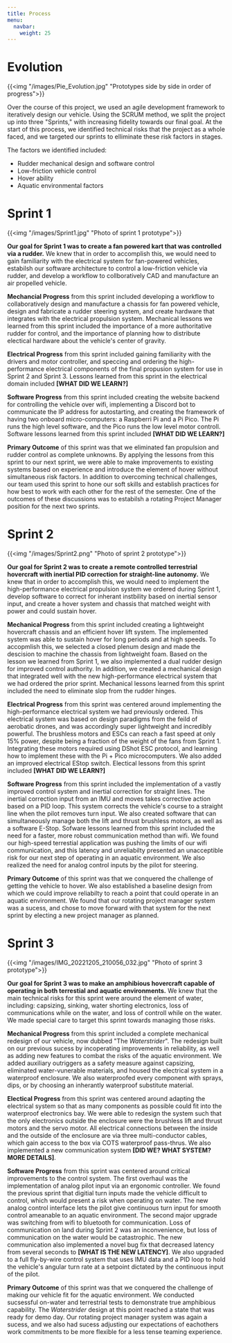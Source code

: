 ```yaml
---
title: Process
menu:
  navbar:
    weight: 25
---
```

# Evolution

{{<img "/images/Pie_Evolution.jpg" "Prototypes side by side in order of progress">}}

Over the course of this project, we used an agile development framework to iteratively design our vehicle. Using the SCRUM method, we split the project up into three "Sprints," with increasing fidelity towards our final goal. At the start of this process, we identified technical risks that the project as a whole faced, and we targeted our sprints to elliminate these risk factors in stages. 

The factors we identified included:
- Rudder mechanical design and software control
- Low-friction vehicle control
- Hover ability
- Aquatic environmental factors

# Sprint 1

{{<img "/images/Sprint1.jpg" "Photo of sprint 1 prototype">}}

**Our goal for Sprint 1 was to create a fan powered kart that was controlled via a rudder.** We knew that in order to accomplish this, we would need to gain familiarity with the electrical system for fan-powered vehicles, estabilsh our software architecture to control a low-friction vehicle via rudder, and develop a workflow to collboratively CAD and manufacture an air propelled vehicle. 

**Mechancial Progress** from this sprint included developing a workflow to collaboratively design and manufacture a chassis for fan powered vehicle, design and fabricate a rudder steering system, and create hardware that integrates with the electrical propulsion system. Mechanical lessons we learned from this sprint included the importance of a more authoritative rudder for control, and the importance of planning how to distribute electical hardware about the vehicle's center of gravity.

**Electrical Progress** from this sprint included gaining familiarity with the drivers and motor controller, and speccing and ordering the high-performance electrical components of the final propusion system for use in Sprint 2 and Sprint 3. Lessons learned from this sprint in the electrical domain included **[WHAT DID WE LEARN?]**

**Software Progress** from this sprint included creating the website backend for controlling the vehicle over wifi, implementing a Discord bot to communicate the IP address for autostarting, and creating the framework of having two onboard micro-computers: a Raspberri Pi and a Pi Pico. The Pi runs the high level software, and the Pico runs the low level motor controll. Software lessons learned from this sprint included **[WHAT DID WE LEARN?]**

**Primary Outcome** of this sprint was that we eliminated fan propulsion and rudder control as complete unknowns. By applying the lessons from this sprint to our next sprint, we were able to make improvements to existing systems based on experience and introduce the element of hover without simultaneous risk factors. In addition to overcoming technical challenges, our team used this sprint to hone our soft skills and establish practices for how best to work with each other for the rest of the semester. One of the outcomes of these discussions was to estabilsh a rotating Project Manager position for the next two sprints.

# Sprint 2

{{<img "/images/Sprint2.png" "Photo of sprint 2 prototype">}}

**Our goal for Sprint 2 was to create a remote controlled terrestrial hovercraft with inertial PID correction for straight-line autonomy.** We knew that in order to accomplish this, we would need to implement the high-performance electrical propulsion system we ordered during Sprint 1, develop software to correct for inherant instbility based on inertial sensor input, and create a hover system and chassis that matched weight with power and could sustain hover.

**Mechanical Progress** from this sprint included creating a lightweight hovercraft chassis and an efficient hover lift system. The implemented system was able to sustain hover for long periods and at high speeds. To accopmlish this, we selected a closed plenum design and made the descision to machine the chassis from lightweight foam. Based on the lesson we learned from Sprint 1, we also implemented a dual rudder design for improved control authority. In addition, we created a mechanical design that integrated well with the new high-performance electrical system that we had ordered the prior sprint. Mechanical lessons learned from this sprint included the need to eliminate slop from the rudder hinges.

**Electrical Progress** from this sprint was centered around implementing the high-performance electrical system we had previously ordered. This electrical system was based on design paradigms from the feild of aerobatic drones, and was accordingly super lightweight and incredibly powerful. The brushless motors and ESCs can reach a fast speed at only 15% power, despite being a fraction of the weight of the fans from Sprint 1. Integrating these motors required using DShot ESC protocol, and learning how to implement these with the Pi + Pico microcomputers. We also added an improved electrical EStop switch. Electical lessons from this sprint included **[WHAT DID WE LEARN?]**

**Software Progress** from this sprint included the implementation of a vastly improved control system and inertial correction for straight lines. The inertial correction input from an IMU and moves takes corrective action based on a PID loop. This system corrects the vehicle's course to a straight line when the pilot removes turn input. We also created software that can simultaneously manage both the lift and thrust brushless motors, as well as a software E-Stop. Sofware lessons learned from this sprint included the need for a faster, more robust communication method than wifi. We found our high-speed terrestial application was pushing the limits of our wifi communication, and this latency and unreliabilty presented an unacceptible risk for our next step of operating in an aquatic environment. We also realized the need for analog control inputs by the pilot for steering. 

**Primary Outcome** of this sprint was that we conquered the challenge of getting the vehicle to hover. We also established a baseline design from which we could improve reliabilty to reach a point that could operate in an aquatic environment. We found that our rotating project manager system was a sucess, and chose to move forward with that system for the next sprint by electing a new project manager as planned.

# Sprint 3

{{<img "/images/IMG_20221205_210056_032.jpg" "Photo of sprint 3 prototype">}}

**Our goal for Sprint 3 was to make an amphibious hovercraft capable of operating in both terrestial and aquatic environments.** We knew that the main technical risks for this sprint were around the element of water, including: capsizing, sinking, water shorting electronics, loss of communications while on the water, and loss of controll while on the water. We made special care to target this sprint towards managing those risks.

**Mechanical Progress** from this sprint included a complete mechanical redesign of our vehicle, now dubbed "The *Waterstrider*". The redesign built on our previous sucess by incoperating improvements in reliability, as well as adding new features to combat the risks of the aquatic environment. We added auxiliary outriggers as a safety measure against capsizing, eliminated water-vunerable materials, and housed the electrical system in a waterproof enclosure. We also waterproofed every component with sprays, dips, or by choosing an inherantly waterproof substitute material.

**Electical Progress** from this sprint was centered around adapting the electrical system so that as many components as possible could fit into the waterproof electronics bay. We were able to redesign the system such that the only electronics outside the enclosure were the brushless lift and thrust motors and the servo motor. All electrical connections between the inside and the outside of the enclosure are via three multi-conductor cables, which gain access to the box via COTS waterproof pass-thrus. We also implemented a new communication system **[DID WE? WHAT SYSTEM? MORE DETAILS]**.

**Software Progress** from this sprint was centered around critical improvements to the control system. The first overhaul was the implementation of analog pilot input via an ergonomic controller. We found the previous sprint that digitial turn inputs made the vehicle difficult to control, which would present a risk when operating on water. The new analog control interface lets the pilot give continuous turn input for smooth control ameanable to an aquatic environment. The second major upgrade was switching from wifi to bluetooth for communication. Loss of communication on land during Sprint 2 was an inconvenience, but loss of communication on the water would be catastrophic. The new communication also implemented a novel bug fix that decreased latency from several seconds to **[WHAT IS THE NEW LATENCY]**. We also upgraded to a full fly-by-wire control system that uses IMU data and a PID loop to hold the vehicle's angular turn rate at a setpoint dictated by the continuous input of the pilot.

**Primary Outcome** of this sprint was that we conquered the challenge of making our vehicle fit for the aquatic environment. We conducted sucsessful on-water and terrestrial tests to demonstrate true amphibious capability. The *Waterstrider* design at this point reached a state that was ready for demo day. Our rotating project manager system was again a sucess, and we also had sucess adjusting our expectations of eachothers work commitments to be more flexible for a less tense teaming experience.

